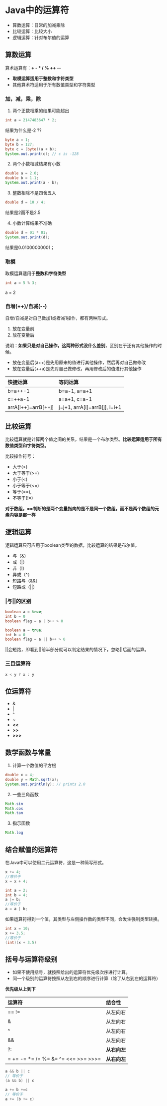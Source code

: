 # Java中的运算符

- 算数运算：日常的加减乘除
- 比较运算：比较大小
- 逻辑运算：针对布尔值的运算

## 算数运算

算术运算有：**+ - * / % ++ --**

- **取模运算适用于整数和字符类型**
- 其他算术符适用于所有数值类型和字符类型

### 加，减，乘，除

1. 两个正数相乘的结果可能超出

```java
int a = 2147483647 * 2;
```

结果为什么是-2 ??

```java
byte a = 1;
byte b = 127;
byte c = (byte)(a + b);
System.out.print(c); // c is -128
```

2. 两个小数相减结果有小数

```java
double a = 2.0;
double b = 1.1;
System.out.print(a - b);
```

3. 整数相除不是四舍五入

```java
double d = 10 / 4;
```

结果是2而不是2.5

4. 小数计算结果不准确

```java
double d = 01 * 01;
System.out.print(d);
```

结果是0.01000000001；

### 取模

取模运算适用于**整数和字符类型**

```java
int a = 5 % 3;
```

a = 2

### 自增(++)/自减(--)

自增/自减是对自己做加1或者减1操作，都有两种形式。

1. 放在变量前
2. 放在变量后

说明：**如果只是对自己操作，这两种形式没什么差别**，区别在于还有其他操作的时候。

- 放在变量后(a++)是先用原来的值进行其他操作，然后再对自己做修改
- 放在变量后(++a)是先对自己做修改，再用修改后的值进行其他操作

| 快捷运算 | 等同运算 |
| :---- | :----- |
| b=a++-1 | b=a-1, a=a+1 |
| c=++a-1 | a=a+1, c=a-1 |
| arrA[i++]=arrB[++j] | j=j+1, arrA[i]=arrB[j], i=i+1 |

## 比较运算

比较运算就是计算两个值之间的关系，结果是一个布尔类型。**比较运算适用于所有数值类型和字符类型。**

比较操作符号：

- 大于(>)
- 大于等于(>=)
- 小于(<)
- 小于等于(<=)
- 等于(==),
- 不等于(!=)

**对于数组，==判断的是两个变量指向的是不是同一个数组，而不是两个数组的元素内容是都一样**

## 逻辑运算

逻辑运算只可应用于boolean类型的数据，比较运算的结果是布尔值。

- 与（&）
- 或（|）
- 非（!）
- 异或（^）
- 短路与（&&）
- 短路或（||）

### |与||的区别

```java
boolean a = true;
int b = 0
boolean flag = a | b++ > 0
```

```java
boolean a = true;
int b = 0
boolean flag = a || b++ > 0
```

||会短路，即看到||前半部分就可以判定结果的情况下，忽略||后面的运算。

### 三目运算符

```java
x < y ? x : y
```

## 位运算符

- &
- |
- ^
- ~
- **<<**
- **>>**
- **>>>**

## 数学函数与常量

1. 计算一个数值的平方根

```java
double x = 4;
double y = Math.sqrt(x);
System.out.println(y); // prints 2.0
```

2. 一些三角函数

```java
Math.sin
Math.cos
Math.tan
```

3. 指示函数

```java
Math.log
```

## 结合赋值的运算符

在Java中可以使用二元运算符，这是一种简写形式。

```java
x += 4;
//等价于
x = x + 4;
```

```java
int a = 2;
int b = 4;
a |= b;
//等价于
a = a | b;
```

如果运算符得到一个值，其类型与左侧操作数的类型不同，会发生强制类型转换。

```java
int x = 10;
x += 3.5;
//等价于
(int)(x + 3.5)
```

## 括号与运算符级别

- 如果不使用括号，就按照给出的运算符优先级次序进行计算。
- 同一个级别的运算符按照从左到右的顺序进行计算（除了从右到左的运算符） 

**优先级从上到下**

| 运算符 | 结合性 |
| :---- | :----- |
| == != | 从左向右 |
| & | 从左向右 |
| ^ | 从左向右 |
| && | 从左向右 |
| ?: | **从右向左** |
| = += -= *= /= %= &= ^= <<= >>= >>>= | **从右向左** |

```java
a && b || c
// 等价于
(a && b) || c
```

```java
a += b +=c
// 等价于
a += (b += c)
```